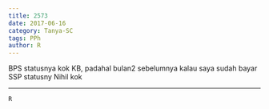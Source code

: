 ```yaml
---
title: 2573
date: 2017-06-16
category: Tanya-SC
tags: PPh
author: R
---
```


BPS statusnya kok KB, padahal bulan2 sebelumnya kalau saya sudah bayar SSP statusny Nihil kok

---



`R`
